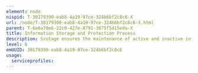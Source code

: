 ```yaml
---
element: node
nispid: T-30179390-eab8-4a19-97ce-324b6bf2c8c6-X
url: /node/T-30179390-eab8-4a19-97ce-324b6bf2c8c6-X.html
parent: T-6e6a70e6-22c0-427e-8791-3875f5d15eda-X
title: Information Storage and Protection Process
description: Srotage ensures the maintenance of active and inactive information regardless of the medium or format. Protection aims to safeguard the confidentiality of information, maintain its integrity and ensure its availability throughout the life cycle.
level: 6
emUUID: 30179390-eab8-4a19-97ce-324b6bf2c8c6
usage:
  serviceprofiles:
---
```


